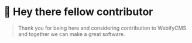 # 👋 Hey there fellow contributor

> Thank you for being here and considering contribution to WebifyCMS and together we can make a great software.
